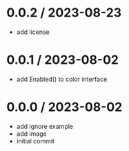 # 0.0.2 / 2023-08-23

- add license

# 0.0.1 / 2023-08-02

- add Enabled() to color interface

# 0.0.0 / 2023-08-02

- add ignore example
- add image
- initial commit
